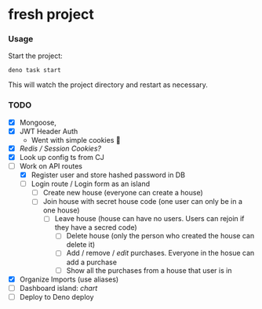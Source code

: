 # fresh project

### Usage

Start the project:

```
deno task start
```

This will watch the project directory and restart as necessary.

### TODO

- [x] Mongoose,
- [x] JWT Header Auth
  - Went with simple cookies :cookie:
- [x] _Redis / Session Cookies?_
- [x] Look up config ts from CJ
- [ ] Work on API routes
  - [x] Register user and store hashed password in DB
  - [ ] Login route / Login form as an island
    - [ ] Create new house (everyone can create a house)
    - [ ] Join house with secret house code (one user can only be in a one
          house)
      - [ ] Leave house (house can have no users. Users can rejoin if they have
            a secred code)
        - [ ] Delete house (only the person who created the house can delete it)
        - [ ] Add / remove / _edit_ purchases. Everyone in the hosue can add a
              purchase
        - [ ] Show all the purchases from a house that user is in
- [x] Organize Imports (use aliases)
- [ ] Dashboard island: _chart_
- [ ] Deploy to Deno deploy
